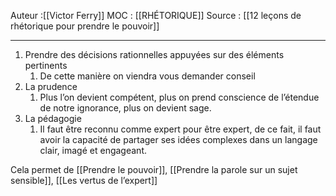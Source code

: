
Auteur :[[Victor Ferry]]
MOC : [[RHÉTORIQUE]]
Source : [[12 leçons de rhétorique pour prendre le pouvoir]]
***

1. Prendre des décisions rationnelles appuyées sur des éléments pertinents
	1. De cette manière on viendra vous demander conseil
2. La prudence
	1. Plus l’on devient compétent, plus on prend conscience de l’étendue de notre ignorance, plus on devient sage.
3. La pédagogie
	1. Il faut être reconnu comme expert pour être expert, de ce fait, il faut avoir la capacité de partager ses idées complexes dans un langage clair, imagé et engageant.

Cela permet de [[Prendre le pouvoir]], [[Prendre la parole sur un sujet sensible]], 
[[Les vertus de l’expert]]



